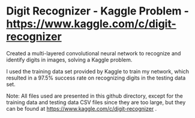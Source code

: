 # Digit Recognizer - Kaggle Problem - https://www.kaggle.com/c/digit-recognizer
Created a multi-layered convolutional neural network to recognize and identify digits in images, solving a Kaggle problem.

I used the training data set provided by Kaggle to train my network, which resulted in a 97.5% success rate on recognizing digits in the testing data set.

Note: All files used are presented in this github directory, except for the training data and testing data CSV files since they are too large, but they can be found at https://www.kaggle.com/c/digit-recognizer .
